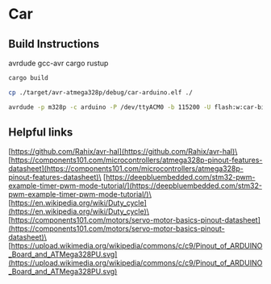 
# Car

## Build Instructions

avrdude
gcc-avr
cargo
rustup

```sh
cargo build
```

```sh
cp ./target/avr-atmega328p/debug/car-arduino.elf ./
```

```sh
avrdude -p m328p -c arduino -P /dev/ttyACM0 -b 115200 -U flash:w:car-bin.elf
```

## Helpful links

[https://github.com/Rahix/avr-hal](https://github.com/Rahix/avr-hal)\
[https://components101.com/microcontrollers/atmega328p-pinout-features-datasheet](https://components101.com/microcontrollers/atmega328p-pinout-features-datasheet)\
[https://deepbluembedded.com/stm32-pwm-example-timer-pwm-mode-tutorial/](https://deepbluembedded.com/stm32-pwm-example-timer-pwm-mode-tutorial/)\
[https://en.wikipedia.org/wiki/Duty_cycle](https://en.wikipedia.org/wiki/Duty_cycle)\
[https://components101.com/motors/servo-motor-basics-pinout-datasheet](https://components101.com/motors/servo-motor-basics-pinout-datasheet)\
[https://upload.wikimedia.org/wikipedia/commons/c/c9/Pinout_of_ARDUINO_Board_and_ATMega328PU.svg](https://upload.wikimedia.org/wikipedia/commons/c/c9/Pinout_of_ARDUINO_Board_and_ATMega328PU.svg)
